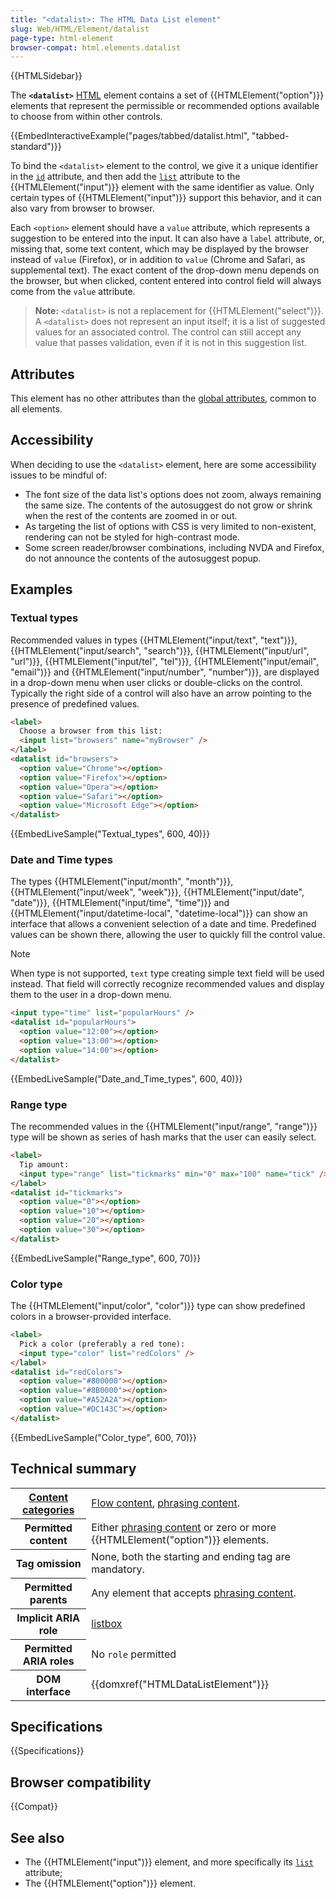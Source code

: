 ```yaml
---
title: "<datalist>: The HTML Data List element"
slug: Web/HTML/Element/datalist
page-type: html-element
browser-compat: html.elements.datalist
---
```


{{HTMLSidebar}}

The **`<datalist>`** [HTML](/en-US/docs/Web/HTML) element contains a set of {{HTMLElement("option")}} elements that represent the permissible or recommended options available to choose from within other controls.

{{EmbedInteractiveExample("pages/tabbed/datalist.html", "tabbed-standard")}}

To bind the `<datalist>` element to the control, we give it a unique identifier in the [`id`](/en-US/docs/Web/HTML/Global_attributes/id) attribute, and then add the [`list`](/en-US/docs/Web/HTML/Element/input#list) attribute to the {{HTMLElement("input")}} element with the same identifier as value.
Only certain types of {{HTMLElement("input")}} support this behavior, and it can also vary from browser to browser.

Each `<option>` element should have a `value` attribute, which represents a suggestion to be entered into the input. It can also have a `label` attribute, or, missing that, some text content, which may be displayed by the browser instead of `value` (Firefox), or in addition to `value` (Chrome and Safari, as supplemental text). The exact content of the drop-down menu depends on the browser, but when clicked, content entered into control field will always come from the `value` attribute.

> **Note:** `<datalist>` is not a replacement for {{HTMLElement("select")}}. A `<datalist>` does not represent an input itself; it is a list of suggested values for an associated control. The control can still accept any value that passes validation, even if it is not in this suggestion list.

## Attributes

This element has no other attributes than the [global attributes](/en-US/docs/Web/HTML/Global_attributes), common to all elements.

## Accessibility

When deciding to use the `<datalist>` element, here are some accessibility issues to be mindful of:

- The font size of the data list's options does not zoom, always remaining the same size. The contents of the autosuggest do not grow or shrink when the rest of the contents are zoomed in or out.
- As targeting the list of options with CSS is very limited to non-existent, rendering can not be styled for high-contrast mode.
- Some screen reader/browser combinations, including NVDA and Firefox, do not announce the contents of the autosuggest popup.

## Examples

### Textual types

Recommended values in types {{HTMLElement("input/text", "text")}}, {{HTMLElement("input/search", "search")}}, {{HTMLElement("input/url", "url")}}, {{HTMLElement("input/tel", "tel")}}, {{HTMLElement("input/email", "email")}} and {{HTMLElement("input/number", "number")}}, are displayed in a drop-down menu when user clicks or double-clicks on the control.
Typically the right side of a control will also have an arrow pointing to the presence of predefined values.

```html
<label>
  Choose a browser from this list:
  <input list="browsers" name="myBrowser" />
</label>
<datalist id="browsers">
  <option value="Chrome"></option>
  <option value="Firefox"></option>
  <option value="Opera"></option>
  <option value="Safari"></option>
  <option value="Microsoft Edge"></option>
</datalist>
```

{{EmbedLiveSample("Textual_types", 600, 40)}}

### Date and Time types

The types {{HTMLElement("input/month", "month")}}, {{HTMLElement("input/week", "week")}}, {{HTMLElement("input/date", "date")}}, {{HTMLElement("input/time", "time")}} and {{HTMLElement("input/datetime-local", "datetime-local")}} can show an interface that allows a convenient selection of a date and time.
Predefined values can be shown there, allowing the user to quickly fill the control value.

> [!NOTE]
> When type is not supported, `text` type creating simple text field will be used instead. That field will correctly recognize recommended values and display them to the user in a drop-down menu.

```html
<input type="time" list="popularHours" />
<datalist id="popularHours">
  <option value="12:00"></option>
  <option value="13:00"></option>
  <option value="14:00"></option>
</datalist>
```

{{EmbedLiveSample("Date_and_Time_types", 600, 40)}}

### Range type

The recommended values in the {{HTMLElement("input/range", "range")}} type will be shown as series of hash marks that the user can easily select.

```html
<label>
  Tip amount:
  <input type="range" list="tickmarks" min="0" max="100" name="tick" />
</label>
<datalist id="tickmarks">
  <option value="0"></option>
  <option value="10"></option>
  <option value="20"></option>
  <option value="30"></option>
</datalist>
```

{{EmbedLiveSample("Range_type", 600, 70)}}

### Color type

The {{HTMLElement("input/color", "color")}} type can show predefined colors in a browser-provided interface.

```html
<label>
  Pick a color (preferably a red tone):
  <input type="color" list="redColors" />
</label>
<datalist id="redColors">
  <option value="#800000"></option>
  <option value="#8B0000"></option>
  <option value="#A52A2A"></option>
  <option value="#DC143C"></option>
</datalist>
```

{{EmbedLiveSample("Color_type", 600, 70)}}

## Technical summary

<table class="properties">
  <tbody>
    <tr>
      <th scope="row">
        <a href="/en-US/docs/Web/HTML/Content_categories"
          >Content categories</a
        >
      </th>
      <td>
        <a href="/en-US/docs/Web/HTML/Content_categories#flow_content"
          >Flow content</a
        >,
        <a href="/en-US/docs/Web/HTML/Content_categories#phrasing_content"
          >phrasing content</a
        >.
      </td>
    </tr>
    <tr>
      <th scope="row">Permitted content</th>
      <td>
        Either
        <a href="/en-US/docs/Web/HTML/Content_categories#phrasing_content"
          >phrasing content</a
        >
        or zero or more {{HTMLElement("option")}} elements.
      </td>
    </tr>
    <tr>
      <th scope="row">Tag omission</th>
      <td>None, both the starting and ending tag are mandatory.</td>
    </tr>
    <tr>
      <th scope="row">Permitted parents</th>
      <td>
        Any element that accepts
        <a href="/en-US/docs/Web/HTML/Content_categories#phrasing_content"
          >phrasing content</a
        >.
      </td>
    </tr>
    <tr>
      <th scope="row">Implicit ARIA role</th>
      <td>
        <a href="/en-US/docs/Web/Accessibility/ARIA/Roles/listbox_role"
          >listbox</a
        >
      </td>
    </tr>
    <tr>
      <th scope="row">Permitted ARIA roles</th>
      <td>No <code>role</code> permitted</td>
    </tr>
    <tr>
      <th scope="row">DOM interface</th>
      <td>{{domxref("HTMLDataListElement")}}</td>
    </tr>
  </tbody>
</table>

## Specifications

{{Specifications}}

## Browser compatibility

{{Compat}}

## See also

- The {{HTMLElement("input")}} element, and more specifically its [`list`](/en-US/docs/Web/HTML/Element/input#list) attribute;
- The {{HTMLElement("option")}} element.
